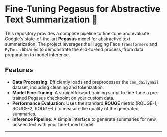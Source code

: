 # Fine-Tuning Pegasus for Abstractive Text Summarization 📝

This repository provides a complete pipeline to fine-tune and evaluate Google's state-of-the-art **Pegasus** model for abstractive text summarization. The project leverages the Hugging Face `Transformers` and `PyTorch` libraries to demonstrate the end-to-end process, from data preparation to model inference.

## Features

* **Data Processing**: Efficiently loads and preprocesses the `cnn_dailymail` dataset, including cleaning and tokenization.
* **Model Fine-Tuning**: A straightforward training script to fine-tune a pre-trained Pegasus checkpoint on your custom data.
* **Performance Evaluation**: Uses the standard **ROUGE** metric (ROUGE-1, ROUGE-2, ROUGE-L) to measure the quality of the generated summaries.
* **Inference Pipeline**: A simple interface to generate summaries for new, unseen text with your fine-tuned model.

---

